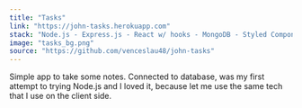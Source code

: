 ```yaml
---
title: "Tasks"
link: "https://john-tasks.herokuapp.com"
stack: "Node.js - Express.js - React w/ hooks - MongoDB - Styled Components"
image: "tasks_bg.png"
source: "https://github.com/venceslau48/john-tasks"
---
```


Simple app to take some notes. Connected to database, was my first attempt to trying Node.js and I loved it, because let me use the same tech that I use on the client side.
